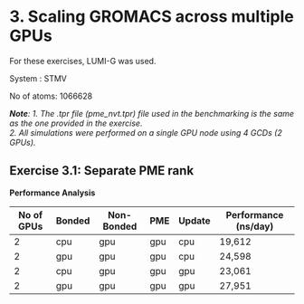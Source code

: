 # 3. Scaling GROMACS across multiple GPUs

For these exercises, LUMI-G was used.

System : STMV

No of atoms: 1066628

***Note**: 1. The .tpr file (pme_nvt.tpr) file used in the benchmarking is the same as the one provided in the exercise.</br>*
*2. All simulations were performed on a single GPU node using 4 GCDs (2 GPUs).* 


## Exercise 3.1: Separate PME rank

**Performance Analysis**

| No of GPUs | Bonded | Non-Bonded |   PME   |   Update  |  Performance (ns/day) |
|------------| -------|------------|---------|-----------|-----------------------|
|    2       |  cpu   |    gpu     |   gpu   |    cpu    |    19,612             |
|    2       |  gpu   |    gpu     |   gpu   |    cpu    |    24,598             |
|    2       |  cpu   |    gpu     |   gpu   |    gpu    |    23,061             |
|    2       |  gpu   |    gpu     |   gpu   |    gpu    |    27,951             |
